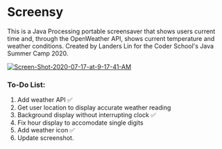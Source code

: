 # Screensy
This is a Java Processing portable screensaver that shows users current time and, through the OpenWeather API, shows current temperature and weather conditions. Created by Landers Lin for the Coder School's Java Summer Camp 2020.


<a href="https://ibb.co/6HWNw7v"><img src="https://i.ibb.co/F5Dn3Ls/Screen-Shot-2020-07-17-at-9-17-41-AM.png" alt="Screen-Shot-2020-07-17-at-9-17-41-AM" border="0"></a>

### To-Do List:

1. Add weather API ✅
2. Get user location to display accurate weather reading
3. Background display without interrupting clock ✅
4. Fix hour display to accomodate single digits
5. Add weather icon ✅
6. Update screenshot.
